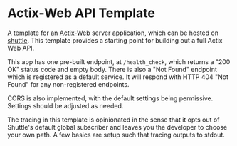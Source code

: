 # Actix-Web API Template

A template for an [Actix-Web](https://actix.rs) server application, which can be hosted on [shuttle](https://shuttle.rs). This template provides a starting point for building out a full Actix Web API.

This app has one pre-built endpoint, at `/health_check`, which returns a "200 OK" status code and empty body. There is also a "Not Found" endpoint which is registered as a default service. It will respond with HTTP 404 "Not Found" for any non-registered endpoints.

CORS is also implemented, with the default settings being permissive. Settings should be adjusted as needed.

The tracing in this template is opinionated in the sense that it opts out of Shuttle's default global subscriber and leaves you the developer to choose your own path. A few basics are setup such that tracing outputs to stdout.
